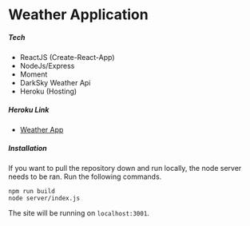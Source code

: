 # Weather Application


##### Tech
  - ReactJS (Create-React-App)
  - NodeJs/Express
  - Moment
  - DarkSky Weather Api
  - Heroku (Hosting)

##### Heroku Link
 - [Weather App](http://www.dallas-weather.herokuapp.com)

##### Installation
If you want to pull the repository down and run locally, the node server needs to be ran. Run the following commands.
```
npm run build
node server/index.js
```
The site will be running on `localhost:3001`.

